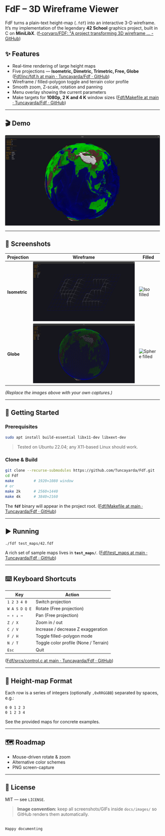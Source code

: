 # FdF – 3D Wireframe Viewer

FdF turns a plain-text height-map (`.fdf`) into an interactive 3-D wireframe.  
It’s my implementation of the legendary **42 School** graphics project, built in C on **MiniLibX**.  ([f-corvaro/FDF: "A project transforming 3D wireframe ... - GitHub](https://github.com/f-corvaro/FDF?utm_source=chatgpt.com))

## ✨ Features
* Real-time rendering of large height maps  
* Five projections — **Isometric, Dimetric, Trimetric, Free, Globe**  ([Fdf/inc/fdf.h at main · Tuncayarda/Fdf · GitHub](https://github.com/Tuncayarda/Fdf/blob/main/inc/fdf.h))  
* Wireframe / filled-polygon toggle and terrain color profile  
* Smooth zoom, Z-scale, rotation and panning  
* Menu overlay showing the current parameters  
* Make targets for **1080p, 2 K and 4 K** window sizes  ([Fdf/Makefile at main · Tuncayarda/Fdf · GitHub](https://github.com/Tuncayarda/Fdf/blob/main/Makefile))

---

## 🎬 Demo

![Project demo GIF](docs/images/demo.gif)

---

## 📸 Screenshots

| Projection | Wireframe | Filled |
|------------|-----------|--------|
| **Isometric** | ![Iso wire](docs/images/isometric_wire.png) | ![Iso filled](docs/images/isometric_filled.png) |
| **Globe** | ![Sphere wire](docs/images/sphere_wire.png) | ![Sphere filled](docs/images/sphere_filled.png) |

*(Replace the images above with your own captures.)*

---

## 🚀 Getting Started

### Prerequisites
```bash
sudo apt install build-essential libx11-dev libxext-dev
```
> Tested on Ubuntu 22.04; any X11-based Linux should work.

### Clone & Build
```bash
git clone --recurse-submodules https://github.com/Tuncayarda/Fdf.git
cd Fdf
make         # 1920×1080 window
# or
make 2k      # 2560×1440
make 4k      # 3840×2160
```
The **`fdf`** binary will appear in the project root.  ([Fdf/Makefile at main · Tuncayarda/Fdf · GitHub](https://github.com/Tuncayarda/Fdf/blob/main/Makefile))

---

## ▶️ Running
```bash
./fdf test_maps/42.fdf
```
A rich set of sample maps lives in **`test_maps/`**.  ([Fdf/test_maps at main · Tuncayarda/Fdf · GitHub](https://github.com/Tuncayarda/Fdf/tree/main/test_maps))

---

## ⌨️ Keyboard Shortcuts

| Key | Action |
|-----|--------|
| `1 2 3 4 0` | Switch projection |
| `W A S D Q E` | Rotate (Free projection) |
| `← ↑ ↓ →` | Pan (Free projection) |
| `Z / X` | Zoom in / out |
| `C / V` | Increase / decrease Z exaggeration |
| `F / H` | Toggle filled-polygon mode |
| `N / T` | Toggle color profile (None / Terrain) |
| `Esc` | Quit |
 ([Fdf/srcs/control.c at main · Tuncayarda/Fdf · GitHub](https://github.com/Tuncayarda/Fdf/blob/main/srcs/control.c))

---

## 📄 Height-map Format

Each row is a series of integers (optionally `,0xRRGGBB`) separated by spaces, e.g.:

```
0 0 1 2 3
0 1 2 3 4
```

See the provided maps for concrete examples.

---

## 🗺️ Roadmap
- Mouse-driven rotate & zoom  
- Alternative color schemes  
- PNG screen-capture

---

## 📝 License

MIT — see `LICENSE`.

> **Image convention:** keep all screenshots/GIFs inside `docs/images/` so GitHub renders them automatically.
```

Happy documenting
